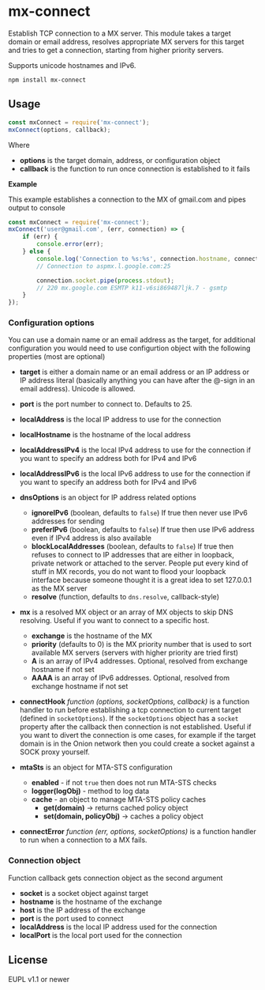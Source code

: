 # mx-connect

Establish TCP connection to a MX server. This module takes a target domain or email address, resolves appropriate MX servers for this target and tries to get a connection, starting from higher priority servers.

Supports unicode hostnames and IPv6.

```
npm install mx-connect
```

## Usage

```javascript
const mxConnect = require('mx-connect');
mxConnect(options, callback);
```

Where

-   **options** is the target domain, address, or configuration object
-   **callback** is the function to run once connection is established to it fails

**Example**

This example establishes a connection to the MX of gmail.com and pipes output to console

```javascript
const mxConnect = require('mx-connect');
mxConnect('user@gmail.com', (err, connection) => {
    if (err) {
        console.error(err);
    } else {
        console.log('Connection to %s:%s', connection.hostname, connection.port);
        // Connection to aspmx.l.google.com:25

        connection.socket.pipe(process.stdout);
        // 220 mx.google.com ESMTP k11-v6si869487ljk.7 - gsmtp
    }
});
```

### Configuration options

You can use a domain name or an email address as the target, for additional configuration you would need to use configurtion object with the following properties (most are optional)

-   **target** is either a domain name or an email address or an IP address or IP address literal (basically anything you can have after the @-sign in an email address). Unicode is allowed.

-   **port** is the port number to connect to. Defaults to 25.
-   **localAddress** is the local IP address to use for the connection
-   **localHostname** is the hostname of the local address
-   **localAddressIPv4** is the local IPv4 address to use for the connection if you want to specify an address both for IPv4 and IPv6
-   **localAddressIPv6** is the local IPv6 address to use for the connection if you want to specify an address both for IPv4 and IPv6
-   **dnsOptions** is an object for IP address related options
    -   **ignoreIPv6** (boolean, defaults to `false`) If true then never use IPv6 addresses for sending
    -   **preferIPv6** (boolean, defaults to `false`) If true then use IPv6 address even if IPv4 address is also available
    -   **blockLocalAddresses** (boolean, defaults to `false`) If true then refuses to connect to IP addresses that are either in loopback, private network or attached to the server. People put every kind of stuff in MX records, you do not want to flood your loopback interface because someone thought it is a great idea to set 127.0.0.1 as the MX server
    -   **resolve** (function, defaults to `dns.resolve`, callback-style)
-   **mx** is a resolved MX object or an array of MX objects to skip DNS resolving. Useful if you want to connect to a specific host.
    -   **exchange** is the hostname of the MX
    -   **priority** (defaults to 0) is the MX priority number that is used to sort available MX servers (servers with higher priority are tried first)
    -   **A** is an array of IPv4 addresses. Optional, resolved from exchange hostname if not set
    -   **AAAA** is an array of IPv6 addresses. Optional, resolved from exchange hostname if not set
-   **connectHook** _function (options, socketOptions, callback)_ is a function handler to run before establishing a tcp connection to current target (defined in `socketOptions`). If the `socketOptions` object has a `socket` property after the callback then connection is not established. Useful if you want to divert the connection is ome cases, for example if the target domain is in the Onion network then you could create a socket against a SOCK proxy yourself.
-   **mtaSts** is an object for MTA-STS configuration
    -   **enabled** - if not `true` then does not run MTA-STS checks
    -   **logger(logObj)** - method to log data
    -   **cache** - an object to manage MTA-STS policy caches
        -   **get(domain)** -> returns cached policy object
        -   **set(domain, policyObj)** -> caches a policy object
-   **connectError** _function (err, options, socketOptions)_ is a function handler to run when a connection to a MX fails.

### Connection object

Function callback gets connection object as the second argument

-   **socket** is a socket object against target
-   **hostname** is the hostname of the exchange
-   **host** is the IP address of the exchange
-   **port** is the port used to connect
-   **localAddress** is the local IP address used for the connection
-   **localPort** is the local port used for the connection

## License

EUPL v1.1 or newer
